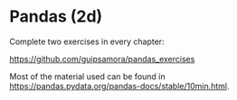# Pandas (2d)

Complete two exercises in every chapter:

https://github.com/guipsamora/pandas_exercises

Most of the material used can be found in https://pandas.pydata.org/pandas-docs/stable/10min.html.
